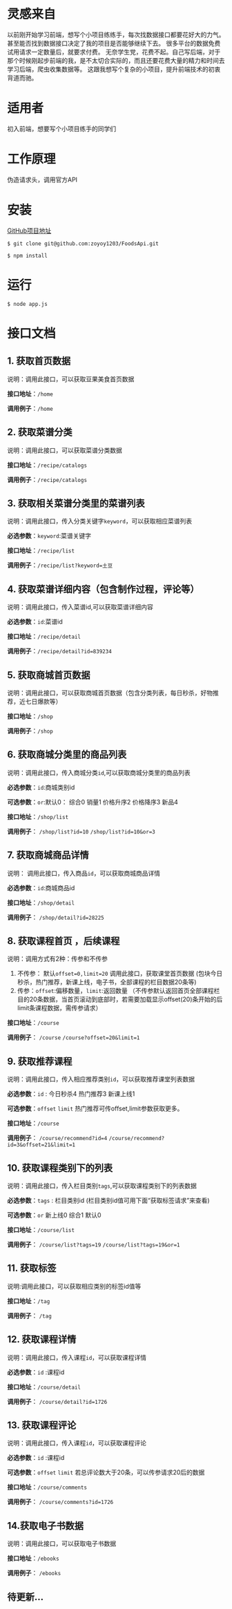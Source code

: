 # 灵感来自
以前刚开始学习前端，想写个小项目练练手，每次找数据接口都要花好大的力气。甚至能否找到数据接口决定了我的项目是否能够继续下去。
很多平台的数据免费试用请求一定数量后，就要求付费。
无奈学生党，花费不起。自己写后端，对于那个时候刚起步前端的我，是不太切合实际的，而且还要花费大量的精力和时间去学习后端，爬虫收集数据等。
这跟我想写个复杂的小项目，提升前端技术的初衷背道而驰。

# 适用者
初入前端，想要写个小项目练手的同学们

# 工作原理
伪造请求头，调用官方API   

# 安装 
[GitHub项目地址](https://github.com/zoyoy1203/FoodsApi)
```
$ git clone git@github.com:zoyoy1203/FoodsApi.git

$ npm install
```
# 运行
```
$ node app.js
```
# 接口文档

## 1. 获取首页数据
说明：调用此接口，可以获取豆果美食首页数据

 ****接口地址****：`/home`
 
 ****调用例子****：`/home`
 
## 2. 获取菜谱分类
说明：调用此接口，可以获取菜谱分类数据

 **接口地址**：`/recipe/catalogs`
 
 **调用例子**：`/recipe/catalogs`
 
## 3. 获取相关菜谱分类里的菜谱列表
说明：调用此接口，传入分类关键字`keyword`，可以获取相应菜谱列表

 ****必选参数****：`keyword`:菜谱关键字
 
 **接口地址**：`/recipe/list`
 
 **调用例子**：`/recipe/list?keyword=土豆`
 
## 4. 获取菜谱详细内容（包含制作过程，评论等）
说明：调用此接口，传入菜谱id,可以获取菜谱详细内容

 ****必选参数****：`id`:菜谱id
 
 **接口地址**：`/recipe/detail`
 
 **调用例子**：`/recipe/detail?id=839234`
 
## 5. 获取商城首页数据
说明：调用此接口，可以获取商城首页数据（包含分类列表，每日秒杀，好物推荐，近七日爆款等）
 
 **接口地址**：`/shop`
 
 **调用例子**：`/shop`
 
## 6. 获取商城分类里的商品列表
说明：调用此接口，传入商城分类`id`,可以获取商城分类里的商品列表

 **必选参数**：`id`:商城类别id
 
 **可选参数**：`or`:默认0：  综合0 销量1 价格升序2 价格降序3 新品4
 
 **接口地址**：`/shop/list`
 
 **调用例子**： `/shop/list?id=10`    `/shop/list?id=10&or=3`   
 
## 7. 获取商城商品详情
说明： 调用此接口，传入商品`id`，可以获取商城商品详情

 **必选参数**：`id`:商城商品id
 
 **接口地址**：`/shop/detail`
 
 **调用例子**： `/shop/detail?id=28225`  
 
## 8. 获取课程首页 ，后续课程
说明：调用方式有2种：传参和不传参
1. 不传参： 默认`offset=0,limit=20`  调用此接口，获取课堂首页数据  (包块今日秒杀，热门推荐，新课上线，电子书，全部课程的栏目数据20条等)
1. 传参：`offset`:偏移数量，`limit`:返回数量  （不传参默认返回首页全部课程栏目的20条数据，当首页滚动到底部时，若需要加载显示offset(20)条开始的后limit条课程数据，需传参请求）
 
 **接口地址**：`/course`

 **调用例子**： `/course`   `/course?offset=20&limit=1`
 
## 9. 获取推荐课程
说明：调用此接口，传入相应推荐类别`id`，可以获取推荐课堂列表数据

 **必选参数**：`id` : 今日秒杀4 热门推荐3 新课上线1 
 
 **可选参数**：`offset` `limit`  热门推荐可传offset,limit参数获取更多。
 
 **接口地址**：`/course`
 
 **调用例子**： `/course/recommend?id=4`  `/course/recommend?id=3&offset=21&limit=1`

## 10. 获取课程类别下的列表
说明：调用此接口，传入栏目类别`tags`,可以获取课程类别下的列表数据

 **必选参数**：`tags` : 栏目类别id (栏目类别id值可用下面“获取标签请求”来查看)
 
 **可选参数**：`or`  新上线0  综合1 默认0
 
 **接口地址**：`/course/list`
 
 **调用例子**： `/course/list?tags=19`  `/course/list?tags=19&or=1`

## 11. 获取标签
说明:调用此接口，可以获取相应类别的标签id值等

 **接口地址**：`/tag`
 
 **调用例子**： `/tag` 

## 12. 获取课程详情
说明：调用此接口，传入课程`id`，可以获取课程详情

 **必选参数**：`id` :课程id
 
 **接口地址**：`/course/detail`
 
 **调用例子**： `/course/detail?id=1726` 

## 13. 获取课程评论
说明：调用此接口，传入课程`id`，可以获取课程评论

 **必选参数**：`id` :课程id
 
 **可选参数**：`offset` `limit`  若总评论数大于20条，可以传参请求20后的数据
 
 **接口地址**：`/course/comments`
 
 **调用例子**： `/course/comments?id=1726` 
 
## 14.获取电子书数据
说明：调用此接口，可以获取电子书数据

 **接口地址**：`/ebooks`
 
 **调用例子**： `/ebooks` 
 
 ## 待更新...